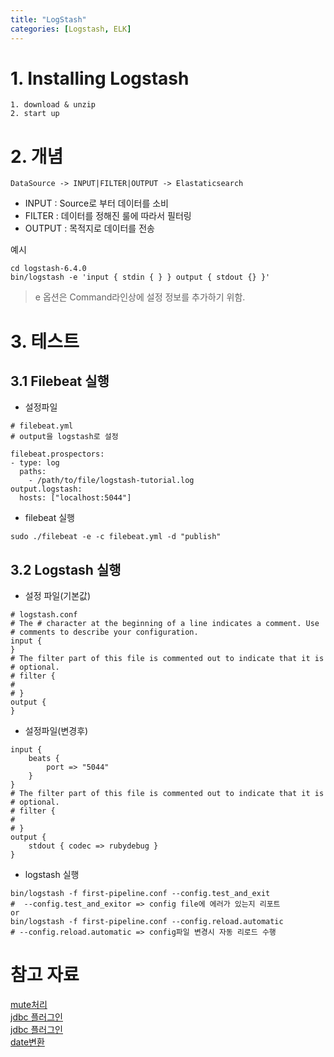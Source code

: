```yaml
---
title: "LogStash"
categories: [Logstash, ELK]
---
```



# 1. Installing Logstash
```
1. download & unzip 
2. start up 
```

# 2. 개념

``` DataSource -> INPUT|FILTER|OUTPUT -> Elastaticsearch ```

- INPUT 
 : Source로 부터 데이터를 소비
- FILTER 
 : 데이터를 정해진 룰에 따라서 필터링
- OUTPUT 
 : 목적지로 데이터를 전송

예시

```
cd logstash-6.4.0
bin/logstash -e 'input { stdin { } } output { stdout {} }'
```

> e 옵션은 Command라인상에 설정 정보를 추가하기 위함.


# 3. 테스트

## 3.1 Filebeat 실행

- 설정파일

```
# filebeat.yml 
# output을 logstash로 설정 

filebeat.prospectors:
- type: log
  paths:
    - /path/to/file/logstash-tutorial.log 
output.logstash:
  hosts: ["localhost:5044"]
```

- filebeat 실행 

```
sudo ./filebeat -e -c filebeat.yml -d "publish"
```

## 3.2 Logstash 실행 

- 설정 파일(기본값)

```
# logstash.conf
# The # character at the beginning of a line indicates a comment. Use
# comments to describe your configuration.
input {
}
# The filter part of this file is commented out to indicate that it is
# optional.
# filter {
#
# }
output {
}
```

- 설정파일(변경후)

```
input {
    beats {
        port => "5044"
    }
}
# The filter part of this file is commented out to indicate that it is
# optional.
# filter {
#
# }
output {
    stdout { codec => rubydebug }
}
```

- logstash 실행 

```
bin/logstash -f first-pipeline.conf --config.test_and_exit
#  --config.test_and_exitor => config file에 에러가 있는지 리포트
or
bin/logstash -f first-pipeline.conf --config.reload.automatic
# --config.reload.automatic => config파일 변경시 자동 리로드 수행
```
# 참고 자료
[mute처리](https://www.elastic.co/guide/en/logstash/current/plugins-filters-mutate.html "뮤트시키기") <br/>
[jdbc 플러그인](https://discuss.elastic.co/t/jdbc-mssql-server-connection/44324/2 "jdbc플러그인") <br/>
[jdbc 플러그인](https://medium.com/@erangadulshan.14/pushing-relational-data-to-elasticsearch-using-logstash-jdbc-input-plugin-48af81ed1000 "jdbc플러그인가이드")  <br/>
[date변환](https://discuss.elastic.co/t/converting-string-to-date/26748/2 "convert string to date")  <br/>
